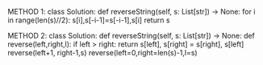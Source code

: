 METHOD 1:
class Solution:
    def reverseString(self, s: List[str]) -> None:
        for i in range(len(s)//2):
            s[i],s[-i-1]=s[-i-1],s[i]
        return s
        
METHOD 2:
class Solution:
    def reverseString(self, s: List[str]) -> None:
        def reverse(left,right,l):
            if left > right:
                return
            s[left], s[right] = s[right], s[left]
            reverse(left+1, right-1,s)
        reverse(left=0,right=len(s)-1,l=s)
